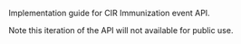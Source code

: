 Implementation guide for CIR Immunization event API.

Note this iteration of the API will not available for public use. 